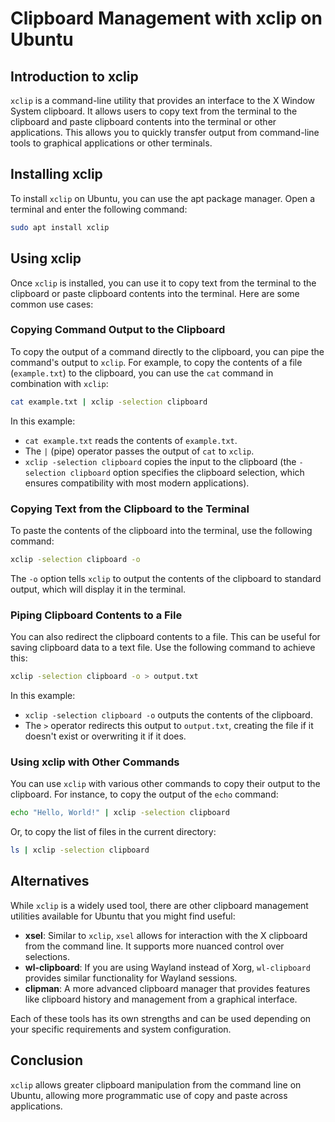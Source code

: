 # Clipboard Management with xclip on Ubuntu

## Introduction to xclip

`xclip` is a command-line utility that provides an interface to the X Window System clipboard. It allows users to copy text from the terminal to the clipboard and paste clipboard contents into the terminal or other applications. This allows you to quickly transfer output from command-line tools to graphical applications or other terminals.

## Installing xclip

To install `xclip` on Ubuntu, you can use the apt package manager. Open a terminal and enter the following command:

```bash
sudo apt install xclip
```

## Using xclip

Once `xclip` is installed, you can use it to copy text from the terminal to the clipboard or paste clipboard contents into the terminal. Here are some common use cases:

### Copying Command Output to the Clipboard

To copy the output of a command directly to the clipboard, you can pipe the command's output to `xclip`. For example, to copy the contents of a file (`example.txt`) to the clipboard, you can use the `cat` command in combination with `xclip`:

```bash
cat example.txt | xclip -selection clipboard
```

In this example:
- `cat example.txt` reads the contents of `example.txt`.
- The `|` (pipe) operator passes the output of `cat` to `xclip`.
- `xclip -selection clipboard` copies the input to the clipboard (the `-selection clipboard` option specifies the clipboard selection, which ensures compatibility with most modern applications).

### Copying Text from the Clipboard to the Terminal

To paste the contents of the clipboard into the terminal, use the following command:

```bash
xclip -selection clipboard -o
```

The `-o` option tells `xclip` to output the contents of the clipboard to standard output, which will display it in the terminal.

### Piping Clipboard Contents to a File

You can also redirect the clipboard contents to a file. This can be useful for saving clipboard data to a text file. Use the following command to achieve this:

```bash
xclip -selection clipboard -o > output.txt
```

In this example:
- `xclip -selection clipboard -o` outputs the contents of the clipboard.
- The `>` operator redirects this output to `output.txt`, creating the file if it doesn't exist or overwriting it if it does.

### Using xclip with Other Commands

You can use `xclip` with various other commands to copy their output to the clipboard. For instance, to copy the output of the `echo` command:

```bash
echo "Hello, World!" | xclip -selection clipboard
```

Or, to copy the list of files in the current directory:

```bash
ls | xclip -selection clipboard
```

## Alternatives

While `xclip` is a widely used tool, there are other clipboard management utilities available for Ubuntu that you might find useful:
- **xsel**: Similar to `xclip`, `xsel` allows for interaction with the X clipboard from the command line. It supports more nuanced control over selections.
- **wl-clipboard**: If you are using Wayland instead of Xorg, `wl-clipboard` provides similar functionality for Wayland sessions.
- **clipman**: A more advanced clipboard manager that provides features like clipboard history and management from a graphical interface.

Each of these tools has its own strengths and can be used depending on your specific requirements and system configuration.

## Conclusion

`xclip` allows greater clipboard manipulation from the command line on Ubuntu, allowing more programmatic use of copy and paste across applications.
